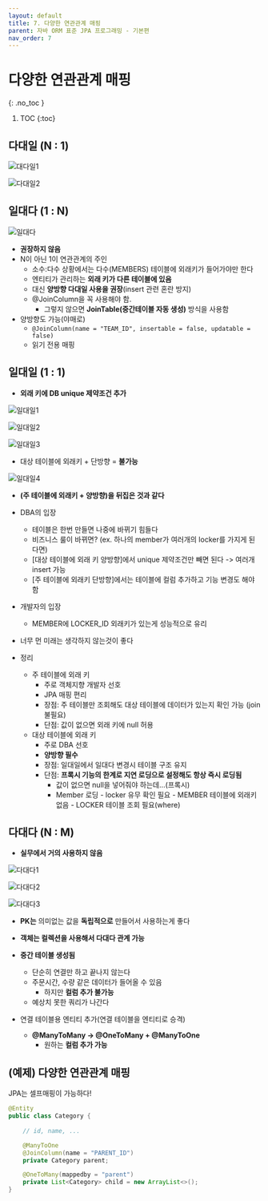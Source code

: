 ```yaml
---
layout: default
title: 7. 다양한 연관관계 매핑
parent: 자바 ORM 표준 JPA 프로그래밍 - 기본편
nav_order: 7
---
```


# 다양한 연관관계 매핑
{: .no_toc }

1. TOC
{:toc}

## 다대일 (N : 1)

![대다일1](https://img1.daumcdn.net/thumb/R1280x0/?scode=mtistory2&fname=https%3A%2F%2Fblog.kakaocdn.net%2Fdn%2FEsfbO%2FbtrvocxzxhH%2FThAbRPkXL2hRkll0TXGUQk%2Fimg.png)

![다대일2](https://img1.daumcdn.net/thumb/R1280x0/?scode=mtistory2&fname=https%3A%2F%2Fblog.kakaocdn.net%2Fdn%2Fb8XtgK%2FbtrvoPISnED%2FmNZJu182VGy8EV7nf9h681%2Fimg.png)

## 일대다 (1 : N)

![일대다](https://img1.daumcdn.net/thumb/R1280x0/?scode=mtistory2&fname=https%3A%2F%2Fblog.kakaocdn.net%2Fdn%2Fcmt7jL%2Fbtrvxjveywa%2Fz2NrFisfYFV0WPgyUylYVk%2Fimg.png)

- **권장하지 않음**
- N이 아닌 1이 연관관계의 주인
  - 소수:다수 상황에서는 다수(MEMBERS) 테이블에 외래키가 들어가야만 한다
  - 엔티티가 관리하는 **외래 키가 다른 테이블에 있음**
  - 대신 **양방향 다대일 사용을 권장**(insert 관련 혼란 방지)
  - @JoinColumn을 꼭 사용해야 함.
    - 그렇지 않으면 **JoinTable(중간테이블 자동 생성)** 방식을 사용함
- 양방향도 가능(야매로)
  - `@JoinColumn(name = "TEAM_ID", insertable = false, updatable = false)`
  - 읽기 전용 매핑

## 일대일 (1 : 1)

- **외래 키에 DB unique 제약조건 추가**

![일대일1](https://img1.daumcdn.net/thumb/R1280x0/?scode=mtistory2&fname=https%3A%2F%2Fblog.kakaocdn.net%2Fdn%2FlXUfm%2FbtrvylsPjPa%2FzitYlHoRzlJiJkb8dZoV2K%2Fimg.png)

![일대일2](https://img1.daumcdn.net/thumb/R1280x0/?scode=mtistory2&fname=https%3A%2F%2Fblog.kakaocdn.net%2Fdn%2FcsxCT8%2FbtrvvDOwfru%2FDG6nZTtYHN1y0A7Cn5DnG0%2Fimg.png)

![일대일3](https://img1.daumcdn.net/thumb/R1280x0/?scode=mtistory2&fname=https%3A%2F%2Fblog.kakaocdn.net%2Fdn%2Fbz0ht1%2FbtrvxlmjTHP%2FmlBvlaFfj5dVaOeOMci3Xk%2Fimg.png)

- 대상 테이블에 외래키 + 단방향 = **불가능**

![일대일4](https://img1.daumcdn.net/thumb/R1280x0/?scode=mtistory2&fname=https%3A%2F%2Fblog.kakaocdn.net%2Fdn%2FdA0Cka%2FbtrvwjhYlUg%2FMPTApiSUJeS7MUrImk8kZ1%2Fimg.png)

- **(주 테이블에 외래키 + 양방향)을 뒤집은 것과 같다**

- DBA의 입장
  - 테이블은 한번 만들면 나중에 바뀌기 힘들다
  - 비즈니스 룰이 바뀌면? (ex. 하나의 member가 여러개의 locker를 가지게 된다면)
  - [대상 테이블에 외래 키 양방향]에서 unique 제약조건만 빼면 된다 -> 여러개 insert 가능
  - [주 테이블에 외래키 단방향]에서는 테이블에 컬럼 추가하고 기능 변경도 해야함
- 개발자의 입장
  - MEMBER에 LOCKER_ID 외래키가 있는게 성능적으로 유리
- 너무 먼 미래는 생각하지 않는것이 좋다

- 정리
  - 주 테이블에 외래 키
    - 주로 객체지향 개발자 선호
    - JPA 매핑 편리
    - 장점: 주 테이블만 조회해도 대상 테이블에 데이터가 있는지 확인 가능 (join 불필요)
    - 단점: 값이 없으면 외래 키에 null 허용
  - 대상 테이블에 외래 키
    - 주로 DBA 선호
    - **양방향 필수**
    - 장점: 일대일에서 일대다 변경시 테이블 구조 유지
    - 단점: **프록시 기능의 한계로 지연 로딩으로 설정해도 항상 즉시 로딩됨**
      - 값이 없으면 null을 넣어줘야 하는데...(프록시)
      - Member 로딩 - locker 유무 확인 필요 - MEMBER 테이블에 외래키 없음 - LOCKER 테이블 조회 필요(where)

## 다대다 (N : M)

- **실무에서 거의 사용하지 않음**

![다대다1](https://img1.daumcdn.net/thumb/R1280x0/?scode=mtistory2&fname=https%3A%2F%2Fblog.kakaocdn.net%2Fdn%2Fn6tI3%2Fbtrvyll5oHz%2FrMwvPyFbKtY9AwZTKKyf20%2Fimg.png)

![다대다2](https://img1.daumcdn.net/thumb/R1280x0/?scode=mtistory2&fname=https%3A%2F%2Fblog.kakaocdn.net%2Fdn%2FeoAXx1%2Fbtrvyk1KUuP%2FLnDaYwzRqvniX0lOfW6rwk%2Fimg.png)

![다대다3](https://img1.daumcdn.net/thumb/R1280x0/?scode=mtistory2&fname=https%3A%2F%2Fblog.kakaocdn.net%2Fdn%2FXHy7q%2Fbtrvt2ncgis%2F6I4ReoituYtNxuR3wSg8Gk%2Fimg.png)

- **PK는** 의미없는 값을 **독립적으로** 만들어서 사용하는게 좋다

- **객체는 컬렉션을 사용해서 다대다 관계 가능**
- **중간 테이블 생성됨**
  - 단순히 연결만 하고 끝나지 않는다
  - 주문시간, 수량 같은 데이터가 들어올 수 있음
    - 하지만 **컬럼 추가 불가능**
  - 예상치 못한 쿼리가 나간다
- 연결 테이블용 엔티티 추가(연결 테이블을 엔티티로 승격)
  - **@ManyToMany -> @OneToMany + @ManyToOne**
    - 원하는 **컬럼 추가 가능**


## (예제) 다양한 연관관계 매핑

JPA는 셀프매핑이 가능하다!

```java
@Entity
public class Category {
    
    // id, name, ...

    @ManyToOne
    @JoinColumn(name = "PARENT_ID")
    private Category parent;

    @OneToMany(mappedby = "parent")
    private List<Category> child = new ArrayList<>();
}
```

